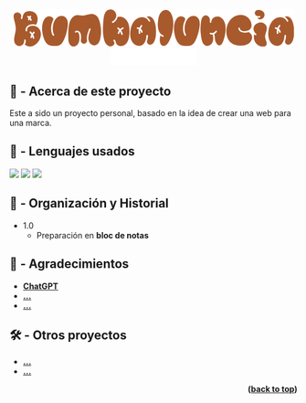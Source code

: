 <!-- LOGO PRESENTATION -->
<section id= "top">
<div align="center">
  <img src="logo.png" alt="Logo">
</div>
<div align="center">
   <a href="https://github.com/Sailok25">
    <img src="by.png" alt="bysailok" width=150>
    </a>
</div>


<!-- ACERCA DE ESTE PROYECTO -->
## 🚧 - Acerca de este proyecto
Este a sido un proyecto personal, basado en la idea de crear una web para una marca.

## 🎯 - Lenguajes usados
<img src="https://img.shields.io/badge/HTML5-E34F26?style=for-the-badge&logo=html5&logoColor=white"/>
<img src="https://img.shields.io/badge/CSS3-1572B6?style=for-the-badge&logo=css3&logoColor=white"/>
<img src="https://img.shields.io/badge/JavaScript-323330?style=for-the-badge&logo=javascript&logoColor=F7DF1E"/>

## 📖 - Organización y Historial
* 1.0
    * Preparación en <b>bloc de notas<b/>




<!-- AGRADECIMIENTOS -->
## 🥇 - Agradecimientos
* <a href="https://chat.openai.com/">ChatGPT</a>
* <a href="Link">...</a>
* <a href="Link">...</a>




<!-- LINKS -->
## 🛠️ - Otros proyectos
* <a href="Link">...</a>
* <a href="Link">...</a>

<p align="right">(<a href="#top">back to top</a>)</p>

